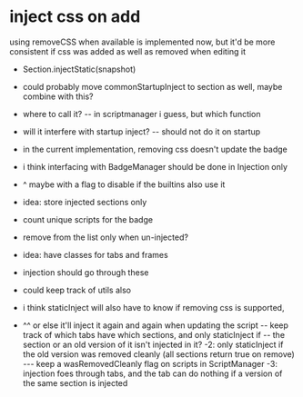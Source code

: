 # inject css on add

using removeCSS when available is implemented now, but it'd be more consistent if css was added as well as removed when editing it

- Section.injectStatic(snapshot)
- could probably move commonStartupInject to section as well, maybe combine with this?
- where to call it?
-- in scriptmanager i guess, but which function
- will it interfere with startup inject?
-- should not do it on startup

- in the current implementation, removing css doesn't update the badge
- i think interfacing with BadgeManager should be done in Injection only
- ^ maybe with a flag to disable if the builtins also use it

- idea: store injected sections only
- count unique scripts for the badge
- remove from the list only when un-injected?

- idea: have classes for tabs and frames
- injection should go through these
- could keep track of utils also

- i think staticInject will also have to know if removing css is supported,
- ^^ or else it'll inject it again and again when updating the script
-- keep track of which tabs have which sections, and only staticInject if
-- the section or an old version of it isn't injected in it?
-2: only staticInject if the old version was removed cleanly (all sections return true on remove)
--- keep a wasRemovedCleanly flag on scripts in ScriptManager
-3: injection foes through tabs, and the tab can do nothing if a version of the same section is injected